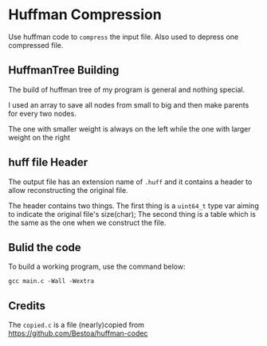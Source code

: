 # Huffman Compression

Use huffman code to `compress` the input file. Also used to depress one compressed file.

## HuffmanTree Building

The build of huffman tree of my program is general and nothing special.

I used an array to save all nodes from small to big and then make parents for every two nodes.

The one with smaller weight is always on the left while the one with larger weight on the right

## huff file Header

The output file has an extension name of `.huff` and it contains a header to allow reconstructing the original file.

The header contains two things. The first thing is a `uint64_t` type var aiming to indicate the original file's size(char); The second thing is a table which is the same as the one when we construct the file.

## Bulid the code

To build a working program, use the command below:

```
gcc main.c -Wall -Wextra
```

## Credits

The `copied.c` is a file (nearly)copied from https://github.com/Bestoa/huffman-codec